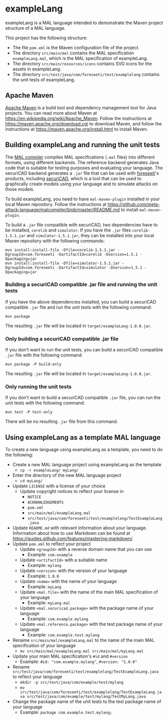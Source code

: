 # exampleLang

exampleLang is a MAL language intended to demonstrate the Maven project structure of a MAL language.

This project has the following structure:

* The file `pom.xml` is the Maven configuration file of the project.
* The directory `src/main/mal` contains the MAL specification `exampleLang.mal`, which is the MAL specification of exampleLang.
* The directory `src/main/resources/icons` contains SVG icons for the assets in exampleLang.
* The directory `src/test/java/com/foreseeti/test/examplelang` contains the unit tests of exampleLang.

## Apache Maven

[Apache Maven](https://maven.apache.org/) is a build tool and dependency management tool for Java projects. You can read more about Maven at <https://en.wikipedia.org/wiki/Apache_Maven>. Follow the instructions at <https://maven.apache.org/download.cgi> to download Maven, and follow the instructions at <https://maven.apache.org/install.html> to install Maven.

## Building exampleLang and running the unit tests

The [MAL compiler](https://github.com/meta-attack-language/malcompiler) compiles MAL specifications (`.mal` files) into different formats, using different backends. The reference backend generates Java code that is suitable for testing purposes and evaluating your language. The securiCAD backend generates a `.jar` file that can be used with [foreseeti](https://www.foreseeti.com/)'s products, including [securiCAD](https://www.foreseeti.com/securicad/), which is a tool that can be used to graphically create models using your language and to simulate attacks on those models.

To build exampleLang, you need to have `mal-maven-plugin` installed in your local Maven repository. Follow the instructions at <https://github.com/meta-attack-language/malcompiler/blob/master/README.md> to install `mal-maven-plugin`.

To build a `.jar` file compatible with securiCAD, two dependencies have to be installed, `corelib` and `simulator`. If you have the `.jar` files `corelib-1.5.1.jar` and `simulator-1.5.1.jar`, they can be installed into your local Maven repository with the following commands:

```
mvn install:install-file -Dfile=corelib-1.5.1.jar -DgroupId=com.foreseeti -DartifactId=corelib -Dversion=1.5.1 -Dpackaging=jar 
mvn install:install-file -Dfile=simulator-1.5.1.jar -DgroupId=com.foreseeti -DartifactId=simulator -Dversion=1.5.1 -Dpackaging=jar
```

### Building a securiCAD compatible .jar file and running the unit tests

If you have the above dependencies installed, you can build a securiCAD compatible `.jar` file and run the unit tests with the following command:

```
mvn package
```

The resulting `.jar` file will be located in `target/exampleLang-1.0.0.jar`.

### Only building a securiCAD compatible .jar file

If you don't want to run the unit tests, you can build a securiCAD compatible `.jar` file with the following command:

```
mvn package -P build-only
```

The resulting `.jar` file will be located in `target/exampleLang-1.0.0.jar`.

### Only running the unit tests

If you don't want to build a securiCAD compatible `.jar` file, you can run the unit tests with the following command:

```
mvn test -P test-only
```

There will be no resulting `.jar` file from this command.

## Using exampleLang as a template MAL language

To create a new language using exampleLang as a template, you need to do the following:

* Create a new MAL language project using exampleLang as the template
  * `cp -r exampleLang/ myLang/`
* Enter the directory of the new MAL language project
  * `cd myLang/`
* Update `LICENSE` with a license of your choice
  * Update copyright notices to reflect your license in
    * `NOTICE`
    * `ACKNOWLEDGEMENTS`
    * `pom.xml`
    * `src/main/mal/exampleLang.mal`
    * `src/test/java/com/foreseeti/test/examplelang/TestExampleLang.java`
* Update `README.md` with relevant information about your language. Information about how to use Markdown can be found at <https://guides.github.com/features/mastering-markdown/>.
* Update `pom.xml` to reflect your project
  * Update `<groupId>` with a reverse domain name that you can use
    * Example: `com.example`
  * Update `<artifactId>` with a suitable name
    * Example: `mylang`
  * Update `<version>` with the version of your language
    * Example: `1.0.0`
  * Update `<name>` with the name of your language
    * Example: `myLang`
  * Update `<mal.file>` with the name of the main MAL specification of your language
    * Example: `myLang.mal`
  * Update `<mal.securicad.package>` with the package name of your language
    * Example: `com.example.mylang`
  * Update `<mal.reference.package>` with the test package name of your language
    * Example: `com.example.test.mylang`
* Rename `src/main/mal/exampleLang.mal` to the name of the main MAL specification of your language
  * `mv src/main/mal/exampleLang.mal src/main/mal/myLang.mal`
* Update your main MAL specification's `#id` and `#version`
  * Example: `#id: "com.example.mylang"`, `#version: "1.0.0"`
* Rename `src/test/java/com/foreseeti/test/examplelang/TestExampleLang.java` to reflect your language
  * `mkdir -p src/test/java/com/example/test/mylang`
  * `mv src/test/java/com/foreseeti/test/examplelang/TestExampleLang.java src/test/java/com/example/test/mylang/TestMyLang.java`
* Change the package name of the unit tests to the test package name of your language
  * Example: `package com.example.test.mylang;`
